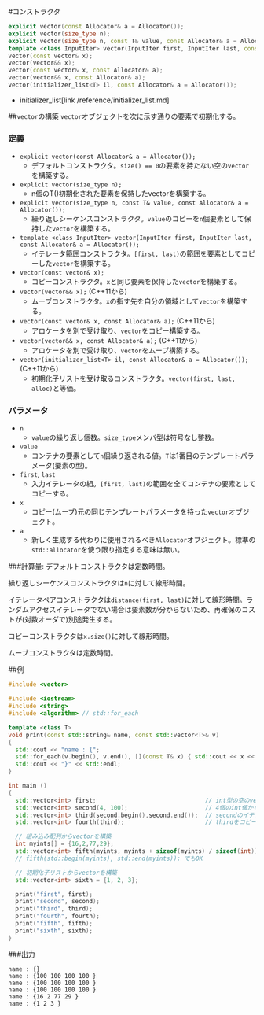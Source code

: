 #コンストラクタ
```cpp
explicit vector(const Allocator& a = Allocator());
explicit vector(size_type n);
explicit vector(size_type n, const T& value, const Allocator& a = Allocator());
template <class InputIter> vector(InputIter first, InputIter last, const Allocator& a = Allocator());
vector(const vector& x);
vector(vector&& x);
vector(const vector& x, const Allocator& a);
vector(vector&& x, const Allocator& a);
vector(initializer_list<T> il, const Allocator& a = Allocator());
```
* initializer_list[link /reference/initializer_list.md]

##`vector`の構築
`vector`オブジェクトを次に示す通りの要素で初期化する。

### 定義

* `explicit vector(const Allocator& a = Allocator());`
    * デフォルトコンストラクタ。`size() == 0`の要素を持たない空の`vector`を構築する。
* `explicit vector(size_type n);`
    * n個のT()初期化された要素を保持したvectorを構築する。
* `explicit vector(size_type n, const T& value, const Allocator& a = Allocator());`
    * 繰り返しシーケンスコンストラクタ。`value`のコピーを`n`個要素として保持した`vector`を構築する。
* `template <class InputIter> vector(InputIter first, InputIter last, const Allocator& a = Allocator());`
    * イテレータ範囲コンストラクタ。`[first, last)`の範囲を要素としてコピーした`vector`を構築する。
* `vector(const vector& x);`
    * コピーコンストラクタ。`x`と同じ要素を保持した`vector`を構築する。
* `vector(vector&& x);` (C++11から)
    * ムーブコンストラクタ。`x`の指す先を自分の領域として`vector`を構築する。
* `vector(const vector& x, const Allocator& a);` (C++11から)
    * アロケータを別で受け取り、`vector`をコピー構築する。
* `vector(vector&& x, const Allocator& a);` (C++11から)
    * アロケータを別で受け取り、`vector`をムーブ構築する。
* `vector(initializer_list<T> il, const Allocator& a = Allocator());` (C++11から)
    * 初期化子リストを受け取るコンストラクタ。`vector(first, last, alloc)`と等価。

### パラメータ
* `n`
    * `value`の繰り返し個数。`size_type`メンバ型は符号なし整数。
* `value`
    * コンテナの要素として`n`個繰り返される値。`T`は1番目のテンプレートパラメータ(要素の型)。
* `first`, `last`
    * 入力イテレータの組。`[first, last)`の範囲を全てコンテナの要素としてコピーする。
* `x`
    * コピー(ムーブ)元の同じテンプレートパラメータを持った`vector`オブジェクト。
* `a`
    * 新しく生成する代わりに使用されるべき`Allocator`オブジェクト。標準の`std::allocator`を使う限り指定する意味は無い。


###計算量:
デフォルトコンストラクタは定数時間。

繰り返しシーケンスコンストラクタは`n`に対して線形時間。

イテレータペアコンストラクタは`distance(first, last)`に対して線形時間。ランダムアクセスイテレータでない場合は要素数が分からないため、再確保のコストが(対数オーダで)別途発生する。

コピーコンストラクタは`x.size()`に対して線形時間。

ムーブコンストラクタは定数時間。

##例
```cpp
#include <vector>

#include <iostream>
#include <string>
#include <algorithm> // std::for_each

template <class T>
void print(const std::string& name, const std::vector<T>& v)
{
  std::cout << "name : {";
  std::for_each(v.begin(), v.end(), [](const T& x) { std::cout << x << " "; });
  std::cout << "}" << std::endl;
}

int main ()
{
  std::vector<int> first;                               // int型の空のvectorを構築
  std::vector<int> second(4, 100);                      // 4個のint値からなるvectorを構築し、全ての値を100で初期化
  std::vector<int> third(second.begin(),second.end());  // secondのイテレータ範囲からvectorを構築
  std::vector<int> fourth(third);                       // thirdをコピー

  // 組み込み配列からvectorを構築
  int myints[] = {16,2,77,29};
  std::vector<int> fifth(myints, myints + sizeof(myints) / sizeof(int));
  // fifth(std::begin(myints), std::end(myints)); でもOK

  // 初期化子リストからvectorを構築
  std::vector<int> sixth = {1, 2, 3};

  print("first", first);
  print("second", second);
  print("third", third);
  print("fourth", fourth);
  print("fifth", fifth);
  print("sixth", sixth);
}
```

###出力
```
name : {}
name : {100 100 100 100 }
name : {100 100 100 100 }
name : {100 100 100 100 }
name : {16 2 77 29 }
name : {1 2 3 }
```


